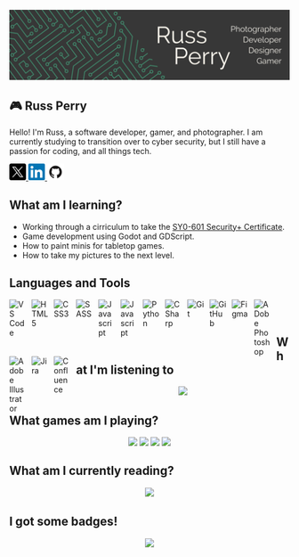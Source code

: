 ![](Images/Social_Banner.png)

## 🎮 Russ Perry
Hello! I'm Russ, a software developer, gamer, and photographer. I am currently studying to transition over to cyber security, but I still have a passion for coding, and all things tech. 

<a href="https://twitter.com/russintech">
  <img src="Images/Social_Icons/Twitter_X.png" width="30px" />
</a>
<a href="https://www.linkedin.com/in/russ-perry-22b638a8/">
  <img src="Images/Social_Icons/LinkedIn.png" width="30px"/>
</a>
<a href="https://github.com/rperry99">
  <img src="Images/Social_Icons/Github2.png" width="30px"/>
</a>

## What am I learning?
- Working through a cirriculum to take the [SY0-601 Security+ Certificate](https://www.comptia.org/certifications/security).
- Game development using Godot and GDScript.
- How to paint minis for tabletop games.
- How to take my pictures to the next level.

## Languages and Tools
<img align="left" alt="VS Code" width="30px" style="padding-right:10px;" src="https://cdn.jsdelivr.net/gh/devicons/devicon/icons/vscode/vscode-original.svg"/>
<img align="left" alt="HTML5" width="30px" style="padding-right:10px;" src="https://cdn.jsdelivr.net/gh/devicons/devicon/icons/html5/html5-original.svg"/>
<img align="left" alt="CSS3" width="30px" style="padding-right:10px;" src="https://cdn.jsdelivr.net/gh/devicons/devicon/icons/css3/css3-original-wordmark.svg"/>
<img align="left" alt="SASS" width="30px" style="padding-right:10px;" src="https://cdn.jsdelivr.net/gh/devicons/devicon/icons/sass/sass-original.svg"/>
<img align="left" alt="Javascript" width="30px" style="padding-right:10px;" src="https://cdn.jsdelivr.net/gh/devicons/devicon/icons/javascript/javascript-original.svg"/>
<img align="left" alt="Javascript" width="30px" style="padding-right:10px;" src="https://cdn.jsdelivr.net/gh/devicons/devicon/icons/react/react-original-wordmark.svg"/>
<img align="left" alt="Python" width="30px" style="padding-right:10px;" src="https://cdn.jsdelivr.net/gh/devicons/devicon/icons/python/python-original.svg"/>
<img align="left" alt="CSharp" width="30px" style="padding-right:10px;" src="https://cdn.jsdelivr.net/gh/devicons/devicon/icons/csharp/csharp-original.svg"/>
<img align="left" alt="Git" width="30px" style="padding-right:10px;" src="https://cdn.jsdelivr.net/gh/devicons/devicon/icons/git/git-original.svg"/>
<img align="left" alt="GitHub" width="30px" style="padding-right:10px;" src="https://cdn.jsdelivr.net/gh/devicons/devicon/icons/github/github-original.svg"/>
<img align="left" alt="Figma" width="30px" style="padding-right:10px;" src="https://cdn.jsdelivr.net/gh/devicons/devicon/icons/figma/figma-original.svg"/>
<img align="left" alt="ADobe Photoshop" width="30px" style="padding-right:10px;" src="https://cdn.jsdelivr.net/gh/devicons/devicon/icons/photoshop/photoshop-plain.svg"/>
<img align="left" alt="Adobe Illustrator" width="30px" style="padding-right:10px;" src="https://cdn.jsdelivr.net/gh/devicons/devicon/icons/illustrator/illustrator-plain.svg"/>
<img align="left" alt="Jira" width="30px" style="padding-right:10px;" src="https://cdn.jsdelivr.net/gh/devicons/devicon/icons/jira/jira-original-wordmark.svg"/>
<img align="left" alt="Confluence" width="30px" style="padding-right:10px;" src="https://cdn.jsdelivr.net/gh/devicons/devicon/icons/confluence/confluence-original-wordmark.svg"/>
</br>
</br>

## What I'm listening to
<p align="center">
  <a href="https://open.spotify.com/user/1227273073">
    <img src="https://novatorem-pi-six.vercel.app/api/spotify"/>
  </a>
</p>

## What games am I playing?
<p align="center">
  <img src="https://image.api.playstation.com/vulcan/ap/rnd/202309/0718/ca77865b4bc8a1ea110fbe1492f7de8f80234dd079fc181a.png" height=200>
  <img src="https://sahsponyexpress.com/wp-content/uploads/2022/10/overwatch-2-button-fin-1656022954568-900x900.jpg" height=200>
  <img src="https://images.nintendolife.com/7a10a6e1b81fa/powerwash-simulator-cover.cover_large.jpg" height=200>
  <img src="https://cdnb.artstation.com/p/assets/images/images/002/856/949/large/luc-de-haan-horizon-zero-dawn-box-cover.jpg?1466522569" height=200>
</p>

## What am I currently reading?
<p align="center">
  <a href="https://www.amazon.com/Feel-Good-Productivity-More-What-Matters-ebook/dp/B0BQGKNHW1/ref=sr_1_1?dib=eyJ2IjoiMSJ9.ZMcD8zd6uNjDpJu7Fj7KSeeobn6et3Wnro2WoyoaP_T9_DlEkk1hcerAuItQWShgFprKX8r0pqs2BTO-g_SdQ0eTviCD2wni6bT3RyOcDlSv3PDT15PG8ilMIdsi33flVCVhPAI2WG49U2MbSYOW-vKbw_rXfPfzPm7qSZIpd0OQRUqrWGWfeJhJfHz3PniDZyixmBSwUvClIvP2XHdr0yl5dpKmHYuPkdjFlQszvvY.WsGtV3tyh1ly3TEeKQLA2CUj8dt_wG81gn6a744T8ks&dib_tag=se&hvadid=667401388767&hvdev=c&hvlocphy=9015298&hvnetw=g&hvqmt=e&hvrand=5890703491856110295&hvtargid=kwd-2173111892563&hydadcr=15554_13558538&keywords=feel+good+productivity+ali+abdaal&qid=1709325306&sr=8-1">
    <img src="https://m.media-amazon.com/images/I/71IaEbGSeuL._SY466_.jpg" height=300/>
  </a>
</p>

## I got some badges!
<p align="center">
  <a href="https://holopin.io/@rperry99">
    <img src="https://holopin.me/rperry99"/>
  </a>
</p>

<!-- If you are interested in adding this to this your profile, check out this repo: https://github.com/novatorem/novatorem -->

<!--
**rperry99/rperry99** is a ✨ _special_ ✨ repository because its `README.md` (this file) appears on your GitHub profile.

Here are some ideas to get you started:



- 👯 I’m looking to collaborate on ...
- 🤔 I’m looking for help with ...
- 💬 Ask me about ...
- 📫 How to reach me: ...
- 😄 Pronouns: ...
- ⚡ Fun fact: ...
-->
